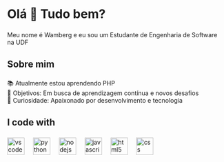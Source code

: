 <h1 align="left">Olá 👋 Tudo bem?</h1>

###

<p align="left">Meu nome é Wamberg e eu sou um Estudante de Engenharia de Software na UDF</p>

###

<h2 align="left">Sobre mim</h2>

###

<p align="left">📚 Atualmente estou aprendendo PHP <br>🎯 Objetivos: Em busca de aprendizagem contínua e novos desafios<br>🎲 Curiosidade: Apaixonado por desenvolvimento e tecnologia</p>

###

<h2 align="left">I code with</h2>

###

<div align="left">
  <img src="https://cdn.jsdelivr.net/gh/devicons/devicon/icons/vscode/vscode-original.svg" height="40" alt="vscode logo"  />
  <img width="12" />
  <img src="https://cdn.jsdelivr.net/gh/devicons/devicon/icons/python/python-original.svg" height="40" alt="python logo"  />
  <img width="12" />
  <img src="https://cdn.jsdelivr.net/gh/devicons/devicon/icons/nodejs/nodejs-original.svg" height="40" alt="nodejs logo"  />
  <img width="12" />
  <img src="https://cdn.jsdelivr.net/gh/devicons/devicon/icons/javascript/javascript-original.svg" height="40" alt="javascript logo"  />
  <img width="12" />
  <img src="https://cdn.jsdelivr.net/gh/devicons/devicon/icons/html5/html5-original.svg" height="40" alt="html5 logo"  />
  <img width="12" />
  <img src="https://cdn.jsdelivr.net/gh/devicons/devicon/icons/css3/css3-original.svg" height="40" alt="css logo"  />
</div>



###
